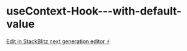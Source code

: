 # useContext-Hook---with-default-value

[Edit in StackBlitz next generation editor ⚡️](https://stackblitz.com/~/github.com/YashPardhi14/useContext-Hook---with-default-value)